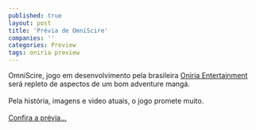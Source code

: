 ```yaml
---
published: true
layout: post
title: 'Prévia de OmniScire'
companies: ''
categories: Preview
tags: oniria preview
---
```

OmniScire, jogo em desenvolvimento pela brasileira <a href="{{ site.baseurl }}/index.php?p=cl&amp;t=19&amp;idd=19">Oniria Entertainment</a>
  ser&aacute; repleto de aspectos de um bom adventure mang&aacute;.<br /><br />Pela hist&oacute;ria, imagens e video atuais, o jogo promete muito.<br /><br /><a href="{{ site.baseurl }}/index.php?p=c&amp;id=474">Confira a pr&eacute;via...</a>

